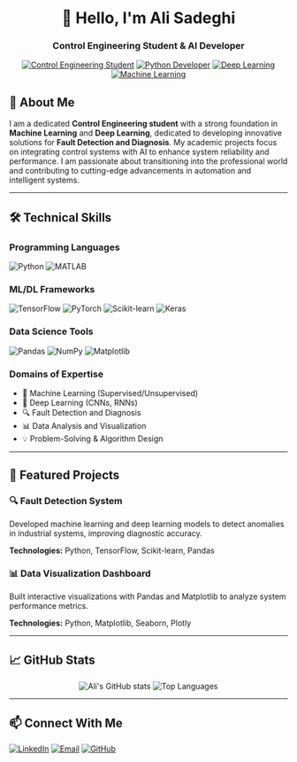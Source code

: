 <div align="center">

# 👋 Hello, I'm Ali Sadeghi

### Control Engineering Student & AI Developer

[![Control Engineering Student](https://img.shields.io/badge/Control_Engineering-Student-blue?style=for-the-badge&logo=azure-pipelines)](https://github.com/alisadeghi)
[![Python Developer](https://img.shields.io/badge/Python-Developer-3776AB?style=for-the-badge&logo=python)](https://github.com/alisadeghi)
[![Deep Learning](https://img.shields.io/badge/Deep_Learning-Enthusiast-FF6F00?style=for-the-badge&logo=tensorflow)](https://github.com/alisadeghi)
[![Machine Learning](https://img.shields.io/badge/Machine_Learning-Enthusiast-FF6F00?style=for-the-badge&logo=scikitlearn)](https://github.com/alisadeghi)

</div>

## 📖 About Me

I am a dedicated **Control Engineering student** with a strong foundation in **Machine Learning** and **Deep Learning**, dedicated to developing innovative solutions for **Fault Detection and Diagnosis**. My academic projects focus on integrating control systems with AI to enhance system reliability and performance. I am passionate about transitioning into the professional world and contributing to cutting-edge advancements in automation and intelligent systems.

---

## 🛠️ Technical Skills

### Programming Languages
![Python](https://img.shields.io/badge/Python-3776AB?style=for-the-plastic&logo=python&logoColor=white)
![MATLAB](https://img.shields.io/badge/MATLAB-orange?style=for-the-plastic&logo=mathworks&logoColor=white)

### ML/DL Frameworks
![TensorFlow](https://img.shields.io/badge/TensorFlow-FF6F00?style=for-the-plastic&logo=tensorflow&logoColor=white)
![PyTorch](https://img.shields.io/badge/PyTorch-EE4C2C?style=for-the-plastic&logo=pytorch&logoColor=white)
![Scikit-learn](https://img.shields.io/badge/Scikit--learn-F7931E?style=for-the-plastic&logo=scikit-learn&logoColor=white)
![Keras](https://img.shields.io/badge/Keras-D00000?style=for-the-plastic&logo=keras&logoColor=white)

### Data Science Tools
![Pandas](https://img.shields.io/badge/Pandas-150458?style=for-the-plastic&logo=pandas&logoColor=white)
![NumPy](https://img.shields.io/badge/NumPy-013243?style=for-the-plastic&logo=numpy&logoColor=white)
![Matplotlib](https://img.shields.io/badge/Matplotlib-11557C?style=for-the-plastic&logo=python&logoColor=white)

### Domains of Expertise
- 🎯 Machine Learning (Supervised/Unsupervised)
- 🧠 Deep Learning (CNNs, RNNs)
- 🔍 Fault Detection and Diagnosis
- 📊 Data Analysis and Visualization
- 💡 Problem-Solving & Algorithm Design

---

## 🚀 Featured Projects

### 🔍 Fault Detection System
Developed machine learning and deep learning models to detect anomalies in industrial systems, improving diagnostic accuracy.

**Technologies:** Python, TensorFlow, Scikit-learn, Pandas

### 📊 Data Visualization Dashboard
Built interactive visualizations with Pandas and Matplotlib to analyze system performance metrics.

**Technologies:** Python, Matplotlib, Seaborn, Plotly

---

## 📈 GitHub Stats

<div align="center">
  
![Ali's GitHub stats](https://github-readme-stats.vercel.app/api?username=alisadeghi&show_icons=true&theme=radical)
![Top Languages](https://github-readme-stats.vercel.app/api/top-langs/?username=alisadeghi&layout=compact&theme=radical)

</div>

---

## 📫 Connect With Me

[![LinkedIn](https://img.shields.io/badge/LinkedIn-Ali_Sadeghi-0077B5?style=for-the-badge&logo=linkedin)](https://linkedin.com/in/alisadeghi)
[![Email](https://img.shields.io/badge/Email-alisadeghi7502@gmail.com-D14836?style=for-the-badge&logo=gmail&logoColor=white)](mailto:alisadeghi7502@gmail.com)
[![GitHub](https://img.shields.io/badge/GitHub-ali--sadeghi-181717?style=for-the-badge&logo=github)](https://github.com/alisadeghi)
